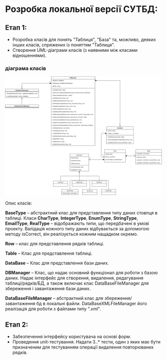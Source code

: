 # Розробка локальної версії СУТБД:

## Етап 1: 

* Розробка класів для понять "Таблиця", "База" та, можливо, деяких інших класів, спряжених із поняттям "Таблиця".
* Створення UML-діаграми класів (з наявними між класами відношеннями).

### діаграма класів

![class diagram](	../img/ClassDiagram1.png)

Опис класів:

**BaseType** – абстрактний клас для представлення типу даних стовпця в таблиці. Класи **CharType**, **IntegerType**, **EnumType**, **StringType**, **EmailType**, **RealType** – відображають типи, що передбачені в умові проекту. Валідація кожного типу даних відбувається за допомогою методу isCorrect, він реалізується кожним нащадком окремо.

**Row** – клас для представлення рядків таблиці.

**Table** – Клас для представлення таблиці.

**DataBase** – Клас для представлення бази даних.

**DBManager** – Клас, що надає основний функціонал для роботи з базою даних. Надає інтерфейс для створення, видалення, редагування таблиці/рядків/БД, а також включає клас DataBaseFileManager для збереження і завантаження бази даних.

**DataBaseFileManager** – абстрактний клас для збереження/завантаження бд в локальні файли. DataBaseXMLFileManager його реалізація для роботи з файлами типу ".xml".



## Етап 2: 

* Забезпечення інтерфейсу користувача на основі форм.
* Проведення unit-тестування. Надати 3..* тести, один з яких має бути призначеним для тестуванням операції видалення повторюваних рядків.

